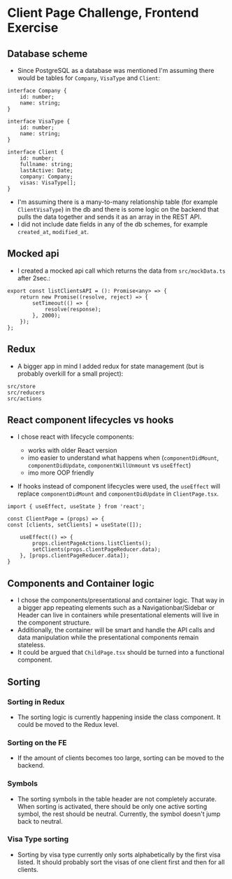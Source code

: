 # Client Page Challenge, Frontend Exercise

## Database scheme

* Since PostgreSQL as a database was mentioned I'm assuming there would be tables for `Company`, `VisaType` and `Client`:
```
interface Company {
    id: number;
    name: string;
}

interface VisaType {
    id: number;
    name: string;
}

interface Client {
    id: number;
    fullname: string;
    lastActive: Date;
    company: Company;
    visas: VisaType[];
}
```
* I'm assuming there is a many-to-many relationship table (for example `ClientVisaType`) in the db and there is some 
logic on the backend that pulls the data together and sends it as an array in the REST API.   
* I did not include date fields in any of the db schemes, for example `created_at`, `modified_at`. 

## Mocked api

* I created a mocked api call which returns the data from `src/mockData.ts` after 2sec.: 

```
export const listClientsAPI = (): Promise<any> => {
    return new Promise((resolve, reject) => {
        setTimeout(() => {
            resolve(response);
        }, 2000);
    });
};
```

## Redux 

* A bigger app in mind I added redux for state management (but is probably overkill for a small project):

```
src/store
src/reducers
src/actions
```

## React component lifecycles vs hooks

* I chose react with lifecycle components: 
  * works with older React version 
  * imo easier to understand what happens when (`componentDidMount`, `componentDidUpdate`, `componentWillUnmount` vs `useEffect`)
  * imo more OOP friendly

* If hooks instead of component lifecycles were used, the `useEffect` will replace `componentDidMount` and `componentDidUpdate` in `ClientPage.tsx`.

```
import { useEffect, useState } from 'react';

const ClientPage = (props) => {
const [clients, setClients] = useState([]);

    useEffect(() => {
        props.clientPageActions.listClients();
        setClients(props.clientPageReducer.data);
    }, [props.clientPageReducer.data]); 
}
```

## Components and Container logic
* I chose the components/presentational and container logic. That way in a bigger app repeating elements such as a Navigationbar/Sidebar 
or Header can live in containers while presentational elements will live in the component structure. 
* Additionally, the container will be smart and handle the API calls and data manipulation while the presentational components 
remain stateless. 
* It could be argued that `ChildPage.tsx` should be turned into a functional component.

## Sorting

### Sorting in Redux 
* The sorting logic is currently happening inside the class component. It could be moved to the Redux level. 

### Sorting on the FE 
* If the amount of clients becomes too large, sorting can be moved to the backend. 

### Symbols
* The sorting symbols in the table header are not completely accurate. When sorting is activated, there should be only one 
active sorting symbol, the rest should be neutral. Currently, the symbol doesn't jump back to neutral.  

### Visa Type sorting 
* Sorting by visa type currently only sorts alphabetically by the first visa listed. It should probably sort
the visas of one client first and then for all clients. 

